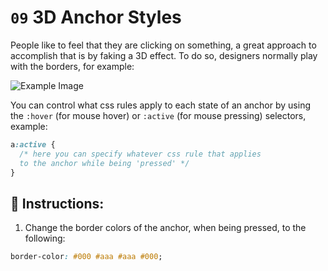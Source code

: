 # `09` 3D Anchor Styles

People like to feel that they are clicking on something, a great approach to accomplish that is by faking a 3D effect. To do so, designers normally play with the borders, for example:

![Example Image](../../.learn/assets/09-1.png?raw=true)

You can control what css rules apply to each state of an anchor by using the `:hover` (for mouse hover) or `:active` (for mouse pressing) selectors, example:

```css
a:active {
  /* here you can specify whatever css rule that applies
  to the anchor while being 'pressed' */
}
```

## 📝 Instructions:

1. Change the border colors of the anchor,
when being pressed, to the following:

```css
border-color: #000 #aaa #aaa #000;
```
